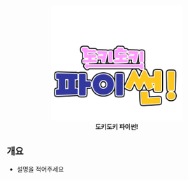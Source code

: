 <p align="center">
  <img src="sprites/logo.png" alt="로고" width="300"/><br>
  <b>도키도키 파이썬!</b>
</p>

## 개요
- 설명을 적어주세요
